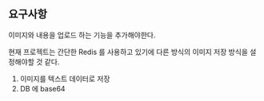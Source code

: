 ## 요구사항

이미지와 내용을 업로드 하는 기능을 추가해야한다.

현재 프로젝트는 간단한 Redis 를 사용하고 있기에 다른 방식의 이미지 저장 방식을 설정해야할 것 같다.

1. 이미지를 텍스트 데이터로 저장
2. DB 에 base64